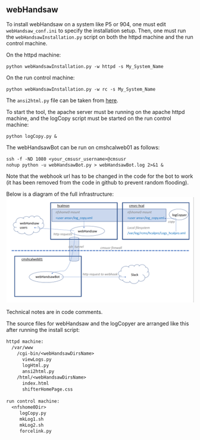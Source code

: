 ## webHandsaw

To install webHandsaw on a system like P5 or 904, one must edit `webHandsaw_conf.ini` to specify the installation setup. Then, one must run the `webHandsawInstallation.py` script on both the httpd machine and the run control machine.

On the httpd machine:
```
python webHandsawInstallation.py -w httpd -s My_System_Name
```
On the run control machine:
```
python webHandsawInstallation.py -w rc -s My_System_Name
```
The `ansi2html.py` file can be taken from [here](https://github.com/Kronuz/ansi2html).

To start the tool, the apache server must be running on the apache httpd machine, and the logCopy script must be started on the run control machine:
```
python logCopy.py &
```

The webHandsawBot can be run on cmshcalweb01 as follows:
```
ssh -f -ND 1080 <your_cmsusr_username>@cmsusr
nohup python -u webHandsawBot.py > webHandsawBot.log 2>&1 &
```
Note that the webhook url has to be changed in the code for the bot to work (it has been removed from the code in github to prevent random flooding).

Below is a diagram of the full infrastructure:
<img src="stackDiagram.png" width="600px" />

Technical notes are in code comments.

The source files for webHandsaw and the logCopyer are arranged like this after running the install script:
```
httpd machine:
  /var/www
    /cgi-bin/<webHandsawDirsName>
      viewLogs.py
      logHtml.py
      ansi2html.py
    /html/<webHandsawDirsName>
      index.html
      shifterHomePage.css

run control machine:
  <nfshome0Dir>
     logCopy.py
     mkLog1.sh
     mkLog2.sh
     forcelink.py
```


